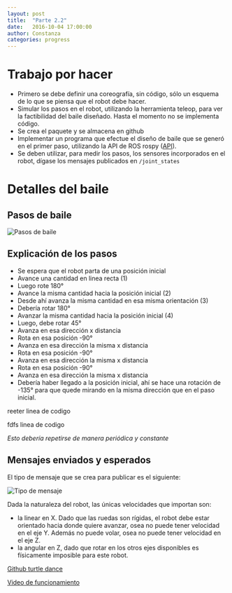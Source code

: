 ```yaml
---
layout: post
title:  "Parte 2.2"
date:   2016-10-04 17:00:00
author: Constanza
categories: progress
---
```


# Trabajo por hacer
* Primero se debe definir una coreografía, sin código, sólo un esquema de lo que se piensa que el robot debe hacer.
* Simular los pasos en el robot, utilizando la herramienta teleop, para ver la factibilidad del baile diseñado. Hasta el momento no se implementa código.
* Se crea el paquete y se almacena en github 
* Implementar un programa que efectue el diseño de baile que se generó en el primer paso, utilizando la API de ROS rospy  ([API](http://wiki.ros.org/rospy)).
* Se deben utilizar, para medir los pasos, los sensores incorporados en el robot, dígase los mensajes publicados en ``/joint_states``

# Detalles del baile

## Pasos de baile

![Pasos de baile]({{site.baseurl}}/assets/diseñobaile.jpg)

## Explicación de los pasos
* Se espera que el robot parta de una posición inicial
* Avance una cantidad en linea recta (1) 
* Luego rote 180°
* Avance la misma cantidad hacia la posición inicial (2) 
* Desde ahí avanza la misma cantidad en esa misma orientación (3)
* Debería rotar 180° 
* Avanzar la misma cantidad hacia la posición inicial (4)
* Luego, debe rotar 45°
* Avanza en esa dirección x distancia
* Rota en esa posición -90°
* Avanza en esa dirección la misma x distancia
* Rota en esa posición -90°
* Avanza en esa dirección la misma x distancia
* Rota en esa posición -90°
* Avanza en esa dirección la misma x distancia
* Debería haber llegado a la posición inicial, ahí se hace una rotación de -135° para que quede mirando en la misma dirección que en el paso inicial.

reeter
	linea de codigo
	
fdfs
    linea de codigo


*Esto debería repetirse de manera periódica y constante*

## Mensajes enviados y esperados

El tipo de mensaje que se crea para publicar es el siguiente:

![Tipo de mensaje]({{site.baseurl}}/assets/tipomsg.png)

Dada la naturaleza del robot, las únicas velocidades que importan son:

* la linear en X. Dado que las ruedas son rígidas, el robot debe estar orientado hacia donde quiere avanzar, osea no puede tener velocidad en el eje Y. Además no puede volar, osea no puede tener velocidad en el eje Z.
* la angular en Z, dado que rotar en los otros ejes disponibles es físicamente imposible para este robot.

[Github turtle dance](https://github.com/ccsorip/cc5407_turtle_dance)

[Video de funcionamiento](https://youtu.be/Wn0H2sefKOw)
